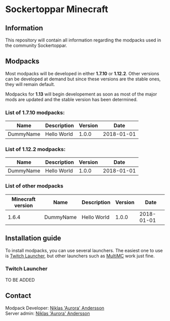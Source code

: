 # Sockertoppar Minecraft

## Information

This repository will contain all information regarding the modpacks used in the community Sockertoppar.

## Modpacks

Most modpacks will be developed in either **1.7.10** or **1.12.2**. Other versions can be developed at demand but since these versions are the stable ones, they will remain default.

Modpacks for **1.13** will begin developement as soon as most of the major mods are updated and the stable version has been determined.

### List of 1.7.10 modpacks:

| Name | Description | Version | Date |
| -----| ----------- | ------- | ---- |
| DummyName | Hello World | 1.0.0 | 2018-01-01 |

### List of 1.12.2 modpacks:

| Name | Description | Version | Date |
| -----| ----------- | ------- | ---- |
| DummyName | Hello World | 1.0.0 | 2018-01-01 |

### List of other modpacks

| Minecraft version | Name | Description | Version | Date |
| ----------------- | ---- | ----------- | ------- | ---- |
| 1.6.4 | DummyName | Hello World | 1.0.0 | 2018-01-01 |

## Installation guide

To install modpacks, you can use several launchers. The easiest one to use is [Twitch Launcher](https://app.twitch.tv/download), but other launchers such as [MultiMC](https://multimc.org/#Download) work just fine.

### Twitch Launcher

TO BE ADDED

## Contact

Modpack Developer: [Niklas 'Aurora' Andersson](https://github.com/AuroraBTH) <br>
Server admin: [Niklas 'Aurora' Andersson](https://github.com/AuroraBTH)
